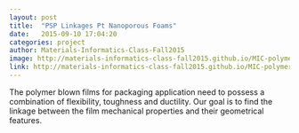 ```yaml
---
layout: post
title:  "PSP Linkages Pt Nanoporous Foams"
date:   2015-09-10 17:04:20
categories: project
author: Materials-Informatics-Class-Fall2015
image: http://materials-informatics-class-fall2015.github.io/MIC-polymers/img/headers/page_header.PNG
link: http://materials-informatics-class-fall2015.github.io/MIC-polymers/
---
```

The polymer blown films for packaging application need to possess a combination of flexibility, toughness and ductility. Our goal is to find the linkage between the film mechanical properties and their geometrical features. 